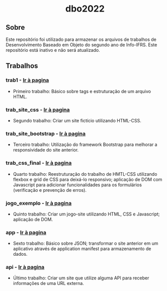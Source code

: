 <h1 align="center">dbo2022</h1>

## Sobre

Este repositório foi utilizado para armazenar os arquivos de trabalhos de Desenvolvimento Baseado em Objeto do segundo ano de Info-IFRS. Este repositório está inativo e não será atualizado.

## Trabalhos

### trab1 - <a href="https://victorrschmidt.github.io/dbo2022/trab1">Ir à pagina</a>

- Primeiro trabalho: Básico sobre tags e estruturação de um arquivo HTML.

### trab_site_css - <a href="https://victorrschmidt.github.io/dbo2022/trab_site_css/pokesoft/In%C3%ADcio">Ir à pagina</a>

- Segundo trabalho: Criar um site fictício utilizando HTML-CSS.
 
### trab_site_bootstrap - <a href="https://victorrschmidt.github.io/dbo2022/trab_site_bootstrap/pokesoft/In%C3%ADcio">Ir à pagina</a>

- Terceiro trabalho: Utilização do framework Bootstrap para melhorar a responsividade do site anterior.

### trab_css_final - <a href="https://victorrschmidt.github.io/dbo2022/trab_css_final/pokesoft/In%C3%ADcio">Ir à pagina</a>

- Quarto trabalho: Reestruturação do trabalho de HMTL-CSS utilizando flexbox e grid de CSS para deixá-lo responsivo; aplicação de DOM com Javascript para adicionar funcionalidades para os formulários (verificação e prevenção de erros).

### jogo_exemplo - <a href="https://victorrschmidt.github.io/dbo2022/jogo_exemplo/versao_final">Ir à pagina</a> 

- Quinto trabalho: Criar um jogo-site utilizando HTML, CSS e Javascript; aplicação de DOM.

### app - <a href="https://victorrschmidt.github.io/dbo2022/app">Ir à pagina</a>

- Sexto trabalho: Básico sobre JSON; transformar o site anterior em um aplicativo através de application manifest para armazenamento de dados.

### api - <a href="https://victorrschmidt.github.io/dbo2022/api">Ir à pagina</a>

- Último trabalho: Criar um site que utilize alguma API para receber informações de uma URL externa.
